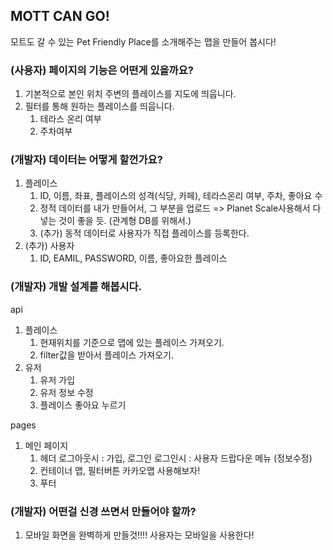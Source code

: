 ## MOTT CAN GO!

모트도 갈 수 있는 Pet Friendly Place를 소개해주는 맵을 만들어 봅시다!

### (사용자) 페이지의 기능은 어떤게 있을까요?

1. 기본적으로 본인 위치 주변의 플레이스를 지도에 띄웁니다.
2. 필터를 통해 원하는 플레이스를 띄웁니다.
   1. 테라스 온리 여부
   2. 주차여부

### (개발자) 데이터는 어떻게 할껀가요?

1. 플레이스
   1. ID, 이름, 좌표, 플레이스의 성격(식당, 카페), 테라스온리 여부, 주차, 좋아요 수
   2. 정적 데이터를 내가 만들어서, 그 부분을 업로드
      => Planet Scale사용해서 다 넣는 것이 좋을 듯. (관계형 DB를 위해서.)
   3. (추가) 동적 데이터로 사용자가 직접 플레이스를 등록한다.
2. (추가) 사용자
   1. ID, EAMIL, PASSWORD, 이름, 좋아요한 플레이스

### (개발자) 개발 설계를 해봅시다.

api

1. 플레이스
   1. 현재위치를 기준으로 맵에 있는 플레이스 가져오기.
   2. filter값을 받아서 플레이스 가져오기.
2. 유저
   1. 유저 가입
   2. 유저 정보 수정
   3. 플레이스 좋아요 누르기

pages

1. 메인 페이지
   1. 헤더
      로그아웃시 : 가입, 로그인
      로그인시 : 사용자 드랍다운 메뉴 (정보수정)
   2. 컨테이너
      맵, 필터버튼
      카카오맵 사용해보자!
   3. 푸터

### (개발자) 어떤걸 신경 쓰면서 만들어야 할까?

1. 모바일 화면을 완벽하게 만들것!!!! 사용자는 모바일을 사용한다!
